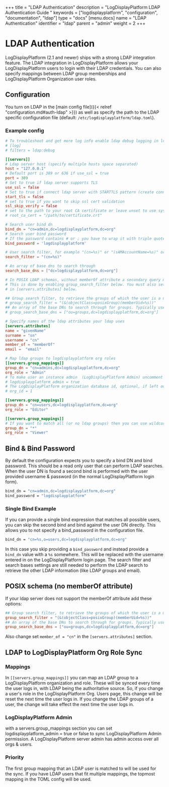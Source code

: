 +++
title = "LDAP Authentication"
description = "LogDisplayPlatform LDAP Authentication Guide "
keywords = ["logdisplayplatform", "configuration", "documentation", "ldap"]
type = "docs"
[menu.docs]
name = "LDAP Authentication"
identifier = "ldap"
parent = "admin"
weight = 2
+++

# LDAP Authentication

LogDisplayPlatform (2.1 and newer) ships with a strong LDAP integration feature. The LDAP integration in LogDisplayPlatform allows your
LogDisplayPlatform users to login with their LDAP credentials. You can also specify mappings between LDAP
group memberships and LogDisplayPlatform Organization user roles.

## Configuration
You turn on LDAP in the [main config file]({{< relref "configuration.md#auth-ldap" >}}) as well as specify the path to the LDAP
specific configuration file (default: `/etc/logdisplayplatform/ldap.toml`).

### Example config

```toml
# To troubleshoot and get more log info enable ldap debug logging in logdisplayplatform.ini
# [log]
# filters = ldap:debug

[[servers]]
# Ldap server host (specify multiple hosts space separated)
host = "127.0.0.1"
# Default port is 389 or 636 if use_ssl = true
port = 389
# Set to true if ldap server supports TLS
use_ssl = false
# Set to true if connect ldap server with STARTTLS pattern (create connection in insecure, then upgrade to secure connection with TLS)
start_tls = false
# set to true if you want to skip ssl cert validation
ssl_skip_verify = false
# set to the path to your root CA certificate or leave unset to use system defaults
# root_ca_cert = "/path/to/certificate.crt"

# Search user bind dn
bind_dn = "cn=admin,dc=logdisplayplatform,dc=org"
# Search user bind password
# If the password contains # or ; you have to wrap it with triple quotes. Ex """#password;"""
bind_password = 'logdisplayplatform'

# User search filter, for example "(cn=%s)" or "(sAMAccountName=%s)" or "(uid=%s)"
search_filter = "(cn=%s)"

# An array of base dns to search through
search_base_dns = ["dc=logdisplayplatform,dc=org"]

# In POSIX LDAP schemas, without memberOf attribute a secondary query must be made for groups.
# This is done by enabling group_search_filter below. You must also set member_of= "cn"
# in [servers.attributes] below.

## Group search filter, to retrieve the groups of which the user is a member (only set if memberOf attribute is not available)
# group_search_filter = "(&(objectClass=posixGroup)(memberUid=%s))"
## An array of the base DNs to search through for groups. Typically uses ou=groups
# group_search_base_dns = ["ou=groups,dc=logdisplayplatform,dc=org"]

# Specify names of the ldap attributes your ldap uses
[servers.attributes]
name = "givenName"
surname = "sn"
username = "cn"
member_of = "memberOf"
email =  "email"

# Map ldap groups to logdisplayplatform org roles
[[servers.group_mappings]]
group_dn = "cn=admins,dc=logdisplayplatform,dc=org"
org_role = "Admin"
# To make user an instance admin  (LogDisplayPlatform Admin) uncomment line below
# logdisplayplatform_admin = true
# The LogDisplayPlatform organization database id, optional, if left out the default org (id 1) will be used.  Setting this allows for multiple group_dn's to be assigned to the same org_role provided the org_id differs
# org_id = 1

[[servers.group_mappings]]
group_dn = "cn=users,dc=logdisplayplatform,dc=org"
org_role = "Editor"

[[servers.group_mappings]]
# If you want to match all (or no ldap groups) then you can use wildcard
group_dn = "*"
org_role = "Viewer"

```

## Bind & Bind Password

By default the configuration expects you to specify a bind DN and bind password. This should be a read only user that can perform LDAP searches.
When the user DN is found a second bind is performed with the user provided username & password (in the normal LogDisplayPlatform login form).

```bash
bind_dn = "cn=admin,dc=logdisplayplatform,dc=org"
bind_password = "logdisplayplatform"
```

### Single Bind Example

If you can provide a single bind expression that matches all possible users, you can skip the second bind and bind against the user DN directly.
This allows you to not specify a bind_password in the configuration file.

```bash
bind_dn = "cn=%s,o=users,dc=logdisplayplatform,dc=org"
```

In this case you skip providing a `bind_password` and instead provide a `bind_dn` value with a `%s` somewhere. This will be replaced with the username entered in on the LogDisplayPlatform login page.
The search filter and search bases settings are still needed to perform the LDAP search to retrieve the other LDAP information (like LDAP groups and email).

## POSIX schema (no memberOf attribute)
If your ldap server does not support the memberOf attribute add these options:

```toml
## Group search filter, to retrieve the groups of which the user is a member (only set if memberOf attribute is not available)
group_search_filter = "(&(objectClass=posixGroup)(memberUid=%s))"
## An array of the base DNs to search through for groups. Typically uses ou=groups
group_search_base_dns = ["ou=groups,dc=logdisplayplatform,dc=org"]
```

Also change set `member_of = "cn"` in the `[servers.attributes]` section.


## LDAP to LogDisplayPlatform Org Role Sync

### Mappings
In `[[servers.group_mappings]]` you can map an LDAP group to a LogDisplayPlatform organization
and role.  These will be synced every time the user logs in, with LDAP being
the authoritative source.  So, if you change a user's role in the LogDisplayPlatform Org.
Users page, this change will be reset the next time the user logs in. If you
change the LDAP groups of a user, the change will take effect the next
time the user logs in.

### LogDisplayPlatform Admin
with a servers.group_mappings section you can set logdisplayplatform_admin = true or false to sync LogDisplayPlatform Admin permission. A LogDisplayPlatform server admin has admin access over all orgs &
users.

### Priority
The first group mapping that an LDAP user is matched to will be used for the sync. If you have LDAP users that fit multiple mappings, the topmost mapping in the TOML config will be used.



